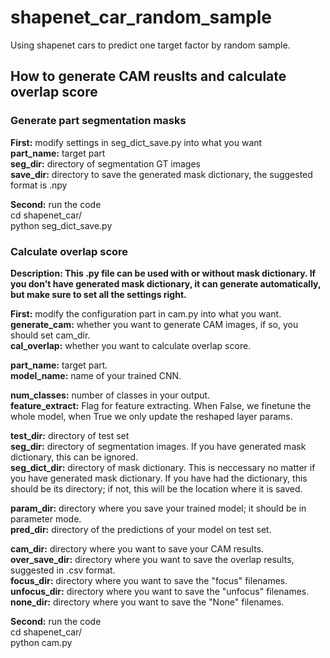 # shapenet_car_random_sample
Using shapenet cars to predict one target factor by random sample.  

## How to generate CAM reuslts and calculate overlap score
### Generate part segmentation masks
**First:** modify settings in seg_dict_save.py into what you want  
**part_name:** target part  
**seg_dir:** directory of segmentation GT images  
**save_dir:** directory to save the generated mask dictionary, the suggested format is .npy  

**Second:** run the code  
cd shapenet_car/  
python seg_dict_save.py  

### Calculate overlap score
**Description: This .py file can be used with or without mask dictionary. If you don't have generated mask dictionary, it can generate automatically, but make sure to set all the settings right.** 

**First:** modify the configuration part in cam.py into what you want.  
**generate_cam:** whether you want to generate CAM images, if so, you should set cam_dir.  
**cal_overlap:** whether you want to calculate overlap score.  

**part_name:** target part.  
**model_name:** name of your trained CNN.  

**num_classes:** number of classes in your output.  
**feature_extract:** Flag for feature extracting. When False, we finetune the whole model, when True we only update the reshaped layer params.  

**test_dir:** directory of test set  
**seg_dir:** directory of segmentation images. If you have generated mask dictionary, this can be ignored.  
**seg_dict_dir:** directory of mask dictionary. This is neccessary no matter if you have generated mask dictionary. If you have had the dictionary, this should be its directory; if not, this will be the location where it is saved.  

**param_dir:** directory where you save your trained model; it should be in parameter mode.  
**pred_dir:** directory of the predictions of your model on test set.  

**cam_dir:** directory where you want to save your CAM results.  
**over_save_dir:** directory where you want to save the overlap results, suggested in .csv format.  
**focus_dir:** directory where you want to save the "focus" filenames.  
**unfocus_dir:** directory where you want to save the "unfocus" filenames.  
**none_dir:** directory where you want to save the "None" filenames.  

**Second:** run the code  
cd shapenet_car/  
python cam.py  
